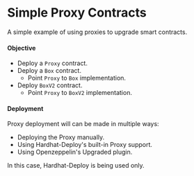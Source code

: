 # Simple Proxy Contracts

A simple example of using proxies to upgrade smart contracts.


#### Objective

- Deploy a `Proxy` contract.
- Deploy a `Box` contract.
  - Point `Proxy` to `Box` implementation.
- Deploy `BoxV2` contract.
  - Point `Proxy` to `BoxV2` implementation.

#### Deployment 

Proxy deployment will can be made in multiple ways:
- Deploying the Proxy manually.
- Using Hardhat-Deploy's built-in Proxy support.
- Using Openzeppelin's Upgraded plugin.

In this case, Hardhat-Deploy is being used only.